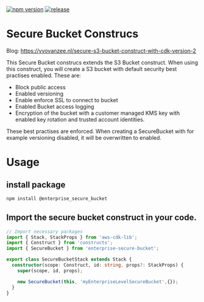 [![npm version](https://badge.fury.io/js/enterprise-secure-bucket.svg)](https://badge.fury.io/js/enterprise-secure-bucket)
[![release](https://github.com/yvthepief/secure_bucket_construct/actions/workflows/release.yml/badge.svg)](https://github.com/yvthepief/secure_bucket_construct/actions/workflows/release.yml)
# Secure Bucket Construcs

Blog: https://yvovanzee.nl/secure-s3-bucket-construct-with-cdk-version-2

This Secure Bucket construcs extends the S3 Bucket construct. When using this construct, you will create a S3 bucket with default security best practises enabled. These are:

- Block public access
- Enabled versioning
- Enable enforce SSL to connect to bucket
- Enabled Bucket access logging
- Encryption of the bucket with a customer managed KMS key with enabled key rotation and trusted account identities.

These best practises are enforced. When creating a SecureBucket with for example versioning disabled, it will be overwritten to enabled.

# Usage

## install package
```bash
npm install @enterprise_secure_bucket
```


## Import the secure bucket construct in your code.

```typescript
// Import necessary packages
import { Stack, StackProps } from 'aws-cdk-lib';
import { Construct } from 'constructs';
import { SecureBucket } from 'enterprise-secure-bucket';

export class SecureBucketStack extends Stack {
  constructor(scope: Construct, id: string, props?: StackProps) {
    super(scope, id, props);

    new SecureBucket(this, 'myEnterpriseLevelSecureBucket',{});
  }
}

```